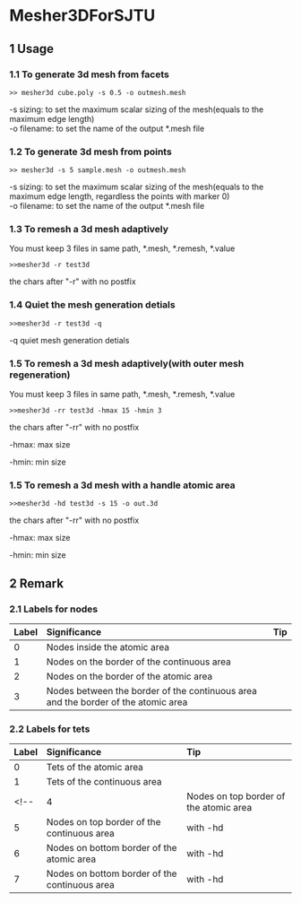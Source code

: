# Mesher3DForSJTU

## 1 Usage
### 1.1 To generate 3d mesh from facets

```
>> mesher3d cube.poly -s 0.5 -o outmesh.mesh
```
-s sizing: to set the maximum scalar sizing of the mesh(equals to the maximum edge length)  
-o filename: to set the name of the output *.mesh file

### 1.2 To generate 3d mesh from points
```
>> mesher3d -s 5 sample.mesh -o outmesh.mesh
```
-s sizing: to set the maximum scalar sizing of the mesh(equals to the maximum edge length, regardless the points with marker 0)  
-o filename: to set the name of the output *.mesh file

### 1.3 To remesh a 3d mesh adaptively
You must keep 3 files in same path, *.mesh, *.remesh, *.value
```
>>mesher3d -r test3d
````
the chars after "-r" with no postfix
### 1.4 Quiet the mesh generation detials

```
>>mesher3d -r test3d -q
````
-q quiet mesh generation detials

### 1.5 To remesh a 3d mesh adaptively(with outer mesh regeneration) 
You must keep 3 files in same path, *.mesh, *.remesh, *.value
```
>>mesher3d -rr test3d -hmax 15 -hmin 3
````
the chars after "-rr" with no postfix

-hmax: max size

-hmin: min size 

### 1.5 To remesh a 3d mesh with a handle atomic area

```
>>mesher3d -hd test3d -s 15 -o out.3d
````
the chars after "-rr" with no postfix

-hmax: max size

-hmin: min size 

## 2 Remark
### 2.1 Labels for nodes

| Label | Significance |Tip|
|:------|:-------|:-----|
|0|Nodes inside the atomic area||
|1|Nodes on the border of the continuous area||
|2|Nodes on the border of the atomic area||
|3|Nodes between the border of the continuous area and the border of the atomic area||
### 2.2 Labels for tets

| Label | Significance |Tip|
|:------|:-------|:-----|
|0|Tets of the atomic area||
|1|Tets of the continuous area||
<!-- |4|Nodes on top border of the atomic area|with -hd|
|5|Nodes on top border of the continuous area|with -hd|
|6|Nodes on bottom border of the atomic area|with -hd|
|7|Nodes on bottom border of the continuous area|with -hd| -->

